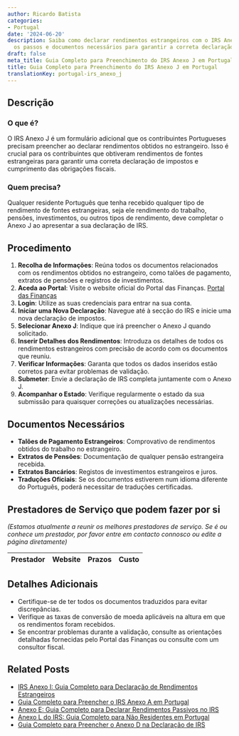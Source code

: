 ```yaml
---
author: Ricardo Batista
categories:
- Portugal
date: '2024-06-20'
description: Saiba como declarar rendimentos estrangeiros com o IRS Anexo J. Siga
  os passos e documentos necessários para garantir a correta declaração fiscal.
draft: false
meta_title: Guia Completo para Preenchimento do IRS Anexo J em Portugal
title: Guia Completo para Preenchimento do IRS Anexo J em Portugal
translationKey: portugal-irs_anexo_j
---
```




## Descrição
### O que é?
O IRS Anexo J é um formulário adicional que os contribuintes Portugueses precisam preencher ao declarar rendimentos obtidos no estrangeiro. Isso é crucial para os contribuintes que obtiveram rendimentos de fontes estrangeiras para garantir uma correta declaração de impostos e cumprimento das obrigações fiscais.

### Quem precisa?
Qualquer residente Português que tenha recebido qualquer tipo de rendimento de fontes estrangeiras, seja ele rendimento do trabalho, pensões, investimentos, ou outros tipos de rendimento, deve completar o Anexo J ao apresentar a sua declaração de IRS.

## Procedimento
1. **Recolha de Informações**: Reúna todos os documentos relacionados com os rendimentos obtidos no estrangeiro, como talões de pagamento, extratos de pensões e registros de investimentos.
2. **Aceda ao Portal**: Visite o website oficial do Portal das Finanças. [Portal das Finanças](https://www.portaldasfinancas.gov.pt)
3. **Login**: Utilize as suas credenciais para entrar na sua conta.
4. **Iniciar uma Nova Declaração**: Navegue até à secção do IRS e inicie uma nova declaração de impostos.
5. **Selecionar Anexo J**: Indique que irá preencher o Anexo J quando solicitado.
6. **Inserir Detalhes dos Rendimentos**: Introduza os detalhes de todos os rendimentos estrangeiros com precisão de acordo com os documentos que reuniu.
7. **Verificar Informações**: Garanta que todos os dados inseridos estão corretos para evitar problemas de validação.
8. **Submeter**: Envie a declaração de IRS completa juntamente com o Anexo J.
9. **Acompanhar o Estado**: Verifique regularmente o estado da sua submissão para quaisquer correções ou atualizações necessárias.

## Documentos Necessários
- **Talões de Pagamento Estrangeiros**: Comprovativo de rendimentos obtidos do trabalho no estrangeiro.
- **Extratos de Pensões**: Documentação de qualquer pensão estrangeira recebida.
- **Extratos Bancários**: Registos de investimentos estrangeiros e juros.
- **Traduções Oficiais**: Se os documentos estiverem num idioma diferente do Português, poderá necessitar de traduções certificadas.

## Prestadores de Serviço que podem fazer por si
_(Estamos atualmente a reunir os melhores prestadores de serviço. Se é ou conhece um prestador, por favor entre em contacto connosco ou edite a página diretamente)_

| Prestador        |     Website     |     Prazos    |       Custo      |
| --------------- | --------------- |  :-------------: | :-------------: |

## Detalhes Adicionais
- Certifique-se de ter todos os documentos traduzidos para evitar discrepâncias.
- Verifique as taxas de conversão de moeda aplicáveis na altura em que os rendimentos foram recebidos.
- Se encontrar problemas durante a validação, consulte as orientações detalhadas fornecidas pelo Portal das Finanças ou consulte com um consultor fiscal.


## Related Posts

- [IRS Anexo I: Guia Completo para Declaração de Rendimentos Estrangeiros](https://tramitit.com/pt/guides/portugal/irs_anexo_i/)
- [Guia Completo para Preencher o IRS Anexo A em Portugal](https://tramitit.com/pt/guides/portugal/irs_anexo_a/)
- [Anexo E: Guia Completo para Declarar Rendimentos Passivos no IRS](https://tramitit.com/pt/guides/portugal/irs_anexo_e/)
- [Anexo L do IRS: Guia Completo para Não Residentes em Portugal](https://tramitit.com/pt/guides/portugal/irs_anexo_l/)
- [Guia Completo para Preencher o Anexo D na Declaração de IRS](https://tramitit.com/pt/guides/portugal/irs_anexo_d/)